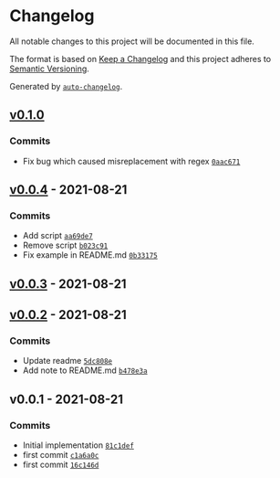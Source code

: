 # Changelog

All notable changes to this project will be documented in this file.

The format is based on [Keep a Changelog](https://keepachangelog.com/en/1.0.0/)
and this project adheres to [Semantic Versioning](https://semver.org/spec/v2.0.0.html).

Generated by [`auto-changelog`](https://github.com/CookPete/auto-changelog).

## [v0.1.0](https://github.com/ebsaral/netlify-plugin-redirect-env-placeholders/compare/v0.0.4...v0.1.0)

### Commits

- Fix bug which caused misreplacement with regex [`0aac671`](https://github.com/ebsaral/netlify-plugin-redirect-env-placeholders/commit/0aac67184510f5bf0fdb1f6d7313c37b2e0bfae3)

## [v0.0.4](https://github.com/ebsaral/netlify-plugin-redirect-env-placeholders/compare/v0.0.3...v0.0.4) - 2021-08-21

### Commits

- Add script [`aa69de7`](https://github.com/ebsaral/netlify-plugin-redirect-env-placeholders/commit/aa69de738525c65c8b0a3d05b3a98a67ec54ba56)
- Remove script [`b023c91`](https://github.com/ebsaral/netlify-plugin-redirect-env-placeholders/commit/b023c910d10ac6c6fe4415d452b63b3c7fa94f2f)
- Fix example in README.md [`0b33175`](https://github.com/ebsaral/netlify-plugin-redirect-env-placeholders/commit/0b3317579593a7b418a701a4d9d6a11a301d3102)

## [v0.0.3](https://github.com/ebsaral/netlify-plugin-redirect-env-placeholders/compare/v0.0.2...v0.0.3) - 2021-08-21

## [v0.0.2](https://github.com/ebsaral/netlify-plugin-redirect-env-placeholders/compare/v0.0.1...v0.0.2) - 2021-08-21

### Commits

- Update readme [`5dc808e`](https://github.com/ebsaral/netlify-plugin-redirect-env-placeholders/commit/5dc808eb0487316ebf33be2b2acceaf8b303506a)
- Add note to README.md [`b478e3a`](https://github.com/ebsaral/netlify-plugin-redirect-env-placeholders/commit/b478e3aa577099871c903bc576b5b2695d93262e)

## v0.0.1 - 2021-08-21

### Commits

- Initial implementation [`81c1def`](https://github.com/ebsaral/netlify-plugin-redirect-env-placeholders/commit/81c1defc1c828338344013917fe11fb4aeb4c01b)
- first commit [`c1a6a0c`](https://github.com/ebsaral/netlify-plugin-redirect-env-placeholders/commit/c1a6a0cfe8b8bfb5124572c0ed4ae7239293c05c)
- first commit [`16c146d`](https://github.com/ebsaral/netlify-plugin-redirect-env-placeholders/commit/16c146d31e570957718a4aebb24e7d8b5b82320d)

